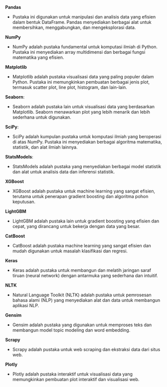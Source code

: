 **Pandas**
- Pustaka ini digunakan untuk manipulasi dan analisis data yang efisien dalam bentuk DataFrame. Pandas menyediakan berbagai alat untuk membersihkan, menggabungkan, dan mengeksplorasi data.
 
**NumPy**
- NumPy adalah pustaka fundamental untuk komputasi ilmiah di Python. Pustaka ini menyediakan array multidimensi dan berbagai fungsi matematika yang efisien.
 
**Matplotlib**
- Matplotlib adalah pustaka visualisasi data yang paling populer dalam Python. Pustaka ini memungkinkan pembuatan berbagai jenis plot, termasuk scatter plot, line plot, histogram, dan lain-lain.

**Seaborn**: 
- Seaborn adalah pustaka lain untuk visualisasi data yang berdasarkan Matplotlib. Seaborn menawarkan plot yang lebih menarik dan lebih sederhana untuk digunakan.

**SciPy**: 
- SciPy adalah kumpulan pustaka untuk komputasi ilmiah yang beroperasi di atas NumPy. Pustaka ini menyediakan berbagai algoritma matematika, statistik, dan alat ilmiah lainnya.
   
**StatsModels**: 
- StatsModels adalah pustaka yang menyediakan berbagai model statistik dan alat untuk analisis data dan inferensi statistik.
   
**XGBoost**
- XGBoost adalah pustaka untuk machine learning yang sangat efisien, terutama untuk penerapan gradient boosting dan algoritma pohon keputusan.
   
**LightGBM**
- LightGBM adalah pustaka lain untuk gradient boosting yang efisien dan cepat, yang dirancang untuk bekerja dengan data yang besar.
   
**CatBoost**
- CatBoost adalah pustaka machine learning yang sangat efisien dan mudah digunakan untuk masalah klasifikasi dan regresi.
   
**Keras**
- Keras adalah pustaka untuk membangun dan melatih jaringan saraf tiruan (neural network) dengan antarmuka yang sederhana dan intuitif.
   
**NLTK**
- Natural Language Toolkit (NLTK) adalah pustaka untuk pemrosesan bahasa alami (NLP) yang menyediakan alat dan data untuk membangun aplikasi NLP.
   
**Gensim**
- Gensim adalah pustaka yang digunakan untuk memproses teks dan membangun model topic modeling dan word embedding.
   
**Scrapy**
- Scrapy adalah pustaka untuk web scraping dan ekstraksi data dari situs web.
   
**Plotly**
- Plotly adalah pustaka interaktif untuk visualisasi data yang memungkinkan pembuatan plot interaktif dan visualisasi web.